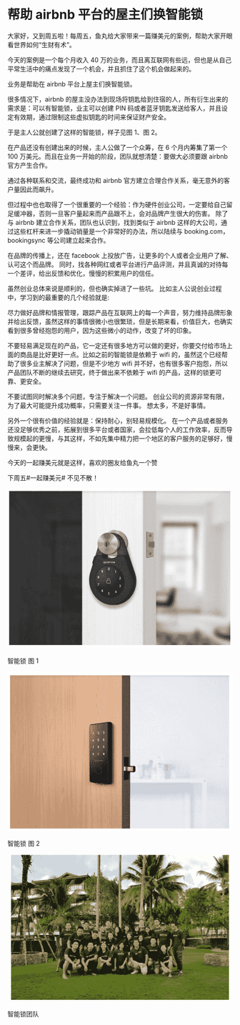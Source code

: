 # 帮助 airbnb 平台的屋主们换智能锁

大家好，又到周五啦！每周五，鱼丸给大家带来一篇赚美元的案例，帮助大家开眼看世界如何“生财有术”。

今天的案例是一个每个月收入 40 万的业务，而且离互联网有些远，但也是从自己平常生活中的痛点发现了一个机会，并且抓住了这个机会做起来的。

业务是帮助在 airbnb 平台上屋主们换智能锁。

很多情况下，airbnb 的屋主没办法到现场将钥匙给到住宿的人，所有衍生出来的需求是：可以有智能锁，业主可以创建 PIN 码或者蓝牙钥匙发送给客人，并且设定有效期，通过限制这些虚拟钥匙的时间来保证财产安全。

于是主人公就创建了这样的智能锁，样子见图 1、图 2。

在产品还没有创建出来的时候，主人公做了一个众筹，在 6 个月内筹集了第一个 100 万美元。而且在业务一开始的阶段，团队就想清楚：要做大必须要跟 airbnb 官方产生合作。

通过各种联系和交流，最终成功和 airbnb 官方建立合理合作关系，毫无意外的客户量因此而飙升。

但过程中也也取得了一个很重要的一个经验：作为硬件创业公司，一定要给自己留足缓冲器，否则一旦客户量起来而产品跟不上，会对品牌产生很大的伤害。 除了与 airbnb 建立合作关系，团队也认识到，找到类似于 airbnb 这样的大公司，通过这些杠杆来进一步撬动销量是一个非常好的办法，所以陆续与 booking.com， bookingsync 等公司建立起来合作。

在品牌的传播上，还在 facebook 上投放广告，让更多的个人或者企业用户了解、认可这个而品牌。 同时，找各种网红或者平台进行产品评测，并且真诚的对待每一个差评，给出反馈和优化，慢慢的积累用户的信任。

虽然创业总体来说是顺利的，但也确实掉进了一些坑。 比如主人公说创业过程中，学习到的最重要的几个经验就是:

尽力做好品牌和情报管理，跟踪产品在互联网上的每一个声音，努力维持品牌形象并给出反馈，虽然这样的事情很微小也很繁琐，但是长期来看，价值巨大，也确实看到很多曾经抱怨的用户，因为这些微小的动作，改变了坏的印象。

不要轻易满足现在的产品，它一定还有很多地方可以做的更好，你要交付给市场上面的商品是比好更好一点。比如之前的智能锁是依赖于 wifi 的，虽然这个已经帮助了很多业主解决了问题，但是不少地方 wifi 并不好，也有很多客户抱怨，所以产品团队不断的继续去研究，终于做出来不依赖于 wifi 的产品，这样的锁更可靠、更安全。

不要试图同时解决多个问题，专注于解决一个问题。 创业公司的资源非常有限，为了最大可能提升成功概率，只需要关注一件事。 想太多，不是好事情。

另外一个很有价值的经验就是：保持耐心，别轻易规模化。 在一个产品或者服务还没足够优秀之前，拓展到很多平台或者国家，会拉低每个人的工作效率，反而导致规模起的更慢，与其这样，不如先集中精力把一个地区的客户服务的足够好，慢慢来，会更快。

今天的一起赚美元就是这样，喜欢的圈友给鱼丸一个赞

下周五#一起赚美元# 不见不散！

![](img/03e415756fadf5ecad964cef9a65d16c.jpg)

智能锁 图 1

![](img/18671b29e621e37b7e51bea28d7f421f.jpg)

智能锁 图 2

![](img/8b3d77b1f660a569911ee52eec03fd5a.jpg)

智能锁团队